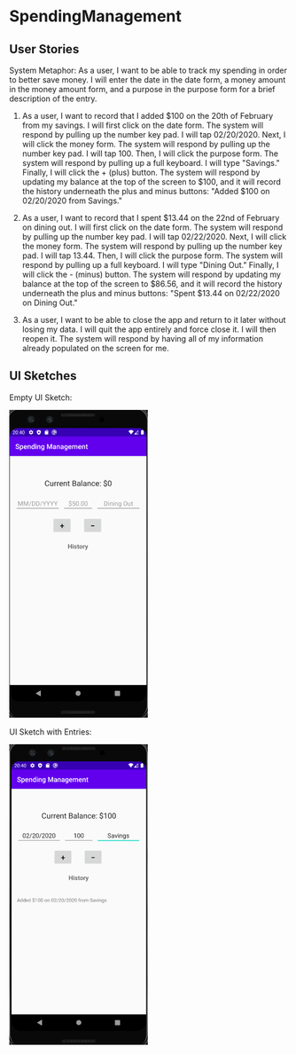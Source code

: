 # SpendingManagement
## User Stories
System Metaphor:
As a user, I want to be able to track my spending in order to better save money. I will enter the date in the date form, a money amount in the money amount form, and a purpose in the purpose form for a brief description of the entry.

1) As a user, I want to record that I added $100 on the 20th of February from my savings. I will first click on the date form. The system will respond by pulling up the number key pad. I will tap 02/20/2020. Next, I will click the money form. The system will respond by pulling up the number key pad. I will tap 100. Then, I will click the purpose form. The system will respond by pulling up a full keyboard. I will type "Savings." Finally, I will click the + (plus) button. The system will respond by updating my balance at the top of the screen to $100, and it will record the history underneath the plus and minus buttons: "Added $100 on 02/20/2020 from Savings."

2) As a user, I want to record that I spent $13.44 on the 22nd of February on dining out. I will first click on the date form. The system will respond by pulling up the number key pad. I will tap 02/22/2020. Next, I will click the money form. The system will respond by pulling up the number key pad. I will tap 13.44. Then, I will click the purpose form. The system will respond by pulling up a full keyboard. I will type "Dining Out." Finally, I will click the - (minus) button. The system will respond by updating my balance at the top of the screen to $86.56, and it will record the history underneath the plus and minus buttons: "Spent $13.44 on 02/22/2020 on Dining Out."

3) As a user, I want to be able to close the app and return to it later without losing my data. I will quit the app entirely and force close it. I will then reopen it. The system will respond by having all of my information already populated on the screen for me.

## UI Sketches
Empty UI Sketch:

<img src="images/emptyUI.png" width="250" >

UI Sketch with Entries:

<img src="images/UIwithEntries.png" width="250" >
